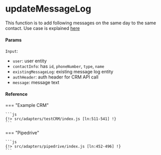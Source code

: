 # updateMessageLog

This function is to add following messages on the same day to the same contact. Use case is explained [here](./createMessageLog.md)

#### Params
`Input`:
- `user`: user entity
- `contactInfo`: has `id`, `phoneNumber`, `type`, `name`
- `existingMessageLog`: existing message log entity
- `authHeader`: auth header for CRM API call
- `message`: message text

#### Reference

=== "Example CRM"

    ```js
    {!> src/adapters/testCRM/index.js [ln:511-541] !}
	```
	
=== "Pipedrive"

	```js
    {!> src/adapters/pipedrive/index.js [ln:452-496] !}
	```

